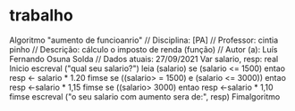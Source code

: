 # trabalho
Algoritmo "aumento de funcioanrio"
// Disciplina: [PA] //
Professor: cintia pinho //
Descrição: cálculo o imposto de renda (função) //
Autor (a): Luís Fernando Osuna Solda
// Dados atuais: 27/09/2021
Var
salario, resp: real
Inicio escreval 
("qual seu salario?")
leia (salario)
se (salario &lt;= 1500) entao 
resp &lt;- salario * 1.20
fimse 
se ((salario> = 1500) e (salario &lt;= 3000)) entao  
resp &lt;-salario * 1,15
fimse
se ((salario> 3000) entao
resp &lt;-salario * 1,10 
fimse
escreval 
("o seu salario com aumento sera de:", resp)
Fimalgoritmo 
